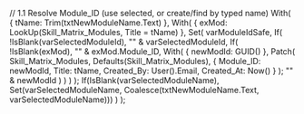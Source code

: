 // 1.1 Resolve Module_ID (use selected, or create/find by typed name)
With(
    { tName: Trim(txtNewModuleName.Text) },
    With(
        { exMod: LookUp(Skill_Matrix_Modules, Title = tName) },
        Set(
            varModuleIdSafe,
            If(
                !IsBlank(varSelectedModuleId),
                "" & varSelectedModuleId,
                If(
                    !IsBlank(exMod),
                    "" & exMod.Module_ID,
                    With(
                        { newModId: GUID() },
                        Patch(
                            Skill_Matrix_Modules,
                            Defaults(Skill_Matrix_Modules),
                            {
                                Module_ID: newModId,
                                Title: tName,
                                Created_By: User().Email,
                                Created_At: Now()
                            }
                        );
                        "" & newModId
                    )
                )
            )
        );
        If(IsBlank(varSelectedModuleName), Set(varSelectedModuleName, Coalesce(txtNewModuleName.Text, varSelectedModuleName)))
    )
);
